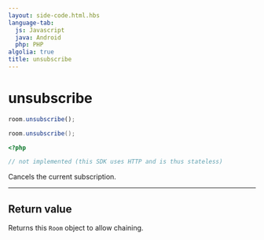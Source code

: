 ```yaml
---
layout: side-code.html.hbs
language-tab:
  js: Javascript
  java: Android
  php: PHP
algolia: true
title: unsubscribe
---
```


# unsubscribe

```js
room.unsubscribe();
```

```java
room.unsubscribe();
```

```php
<?php

// not implemented (this SDK uses HTTP and is thus stateless)
```

Cancels the current subscription.

---

## Return value

Returns this `Room` object to allow chaining.
